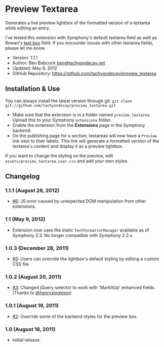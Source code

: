 # Preview Textarea

Generates a live preview lightbox of the formatted version of a textarea while editing an entry.

I've tested this extension with Symphony's default textarea field as well as Rowan's [text box](https://github.com/rowan-lewis/textboxfield) field. If you encounter issues with other textarea fields, please let me know.

- Version: 1.1.1
- Author: Ben Babcock <ben@tachyondecay.net>
- Updated: May 9, 2012
- GitHub Repository: https://github.com/tachyondecay/preview_textarea

## Installation & Use

You can always install the latest version through git: `git clone git://github.com/tachyondecay/preview_textarea.git`

- Make sure that the extension is in a folder named `preview_textarea`. Upload this to your Symphony `extensions` folder.
- Enable the extension from the **Extensions** page in the Symphony backend.
- On the publishing page for a section, textareas will now have a `Preview` link next to their labels. This link will generate a formatted version of the textarea's content and display it as a preview lightbox.

If you want to change the styling on the preview, edit `assets/preview_textarea.user.css` and add your own styles.

## Changelog

### 1.1.1 (August 26, 2012)

- [#6](https://github.com/tachyondecay/preview_textarea/issues/6): JS error caused by unexpected DOM manipulation from other extensions.

### 1.1 (May 9, 2012)

- Extension now uses the static `TextFormatterManager` available as of Symphony 2.3. No longer compatible with Symphony 2.2.x.

### 1.0.3 (December 28, 2011)

- [#5](https://github.com/tachyondecay/preview_textarea/issues/5): Users can override the lightbox's default styling by editing a custom CSS file.

### 1.0.2 (August 20, 2011)

- [#3](https://github.com/tachyondecay/preview_textarea/pull/3): Changed jQuery selector to work with 'MarkItUp' enhanced fields. (Thanks to [@henrysingleton](https://github.com/henrysingleton))

### 1.0.1 (August 19, 2011)

- [#2](https://github.com/tachyondecay/preview_textarea/issues/2): Override some of the backend styles for the preview box.

### 1.0 (August 16, 2011)

- Initial release.
